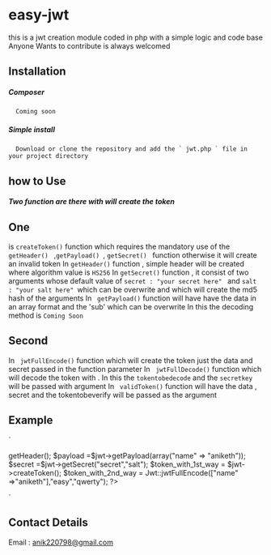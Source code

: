 # easy-jwt
this is a jwt creation module coded in php with a simple logic and code base
Anyone Wants to contribute is always welcomed
## Installation
##### Composer 
      Coming soon
##### Simple install

      Download or clone the repository and add the ` jwt.php ` file in your project directory
## how to Use
##### Two function are there with will create the token
## One
 is ` createToken() ` function which requires the mandatory use of the `getHeader() ` ,`getPayload() `, `getSecret() ` function otherwise       it will create an invalid token
 In `getHeader()` function , simple header will be created where algorithm value is `HS256`
 In `getSecret()` function , it consist of two arguments whose default value of `secret : "your secret here" ` and 
      `salt : "your salt here" `which can be overwrite and which will create the md5 hash of the arguments 
 In  ` getPayload()` function will have have the data in an array format and the 'sub' which can be overwrite
 In this the decoding method is `` Coming Soon ``
## Second 
 In ` jwtFullEncode()` function which will create the token just the data and secret passed in the function parameter
 In ` jwtFullDecode()` function which will decode the token with . In this the `tokentobedecode` and the `secretkey` will be passed with        argument
 In ` validToken()` function will have the data , secret and the tokentobeverify will be passed as the argument
 
 ## Example
 `
 <?php 
namespace easy\Jwt;
require_once('./jwt.php');
$jwt = new Jwt();

$header =$jwt->getHeader();
$payload =$jwt->getPayload(array("name" => "aniketh"));
$secret =$jwt->getSecret("secret","salt");
$token_with_1st_way = $jwt->createToken();


 $token_with_2nd_way =  Jwt::jwtFullEncode(["name" =>"aniketh"],"easy","qwerty");
 ?>
 
 `

 
 
 ## Contact Details
 Email : anik220798@gmail.com
 
 
 
 

